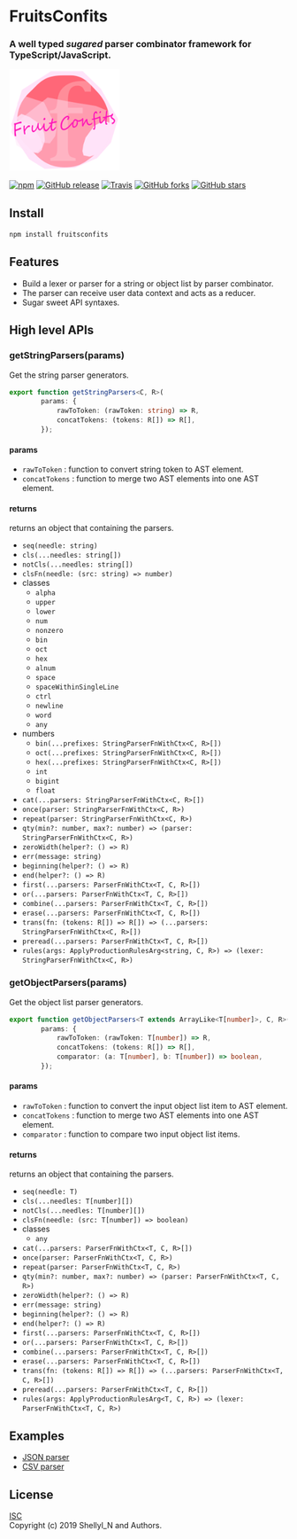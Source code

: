 # FruitsConfits
### A well typed _sugared_ parser combinator framework for TypeScript/JavaScript.

<img src="https://raw.githubusercontent.com/shellyln/fruitsconfits/master/docs/images/logo.svg?sanitize=true" title="logo" style="width: 200px">


[![npm](https://img.shields.io/npm/v/fruitsconfits.svg)](https://www.npmjs.com/package/fruitsconfits)
[![GitHub release](https://img.shields.io/github/release/shellyln/fruitsconfits.svg)](https://github.com/shellyln/fruitsconfits/releases)
[![Travis](https://img.shields.io/travis/shellyln/fruitsconfits/master.svg)](https://travis-ci.org/shellyln/fruitsconfits)
[![GitHub forks](https://img.shields.io/github/forks/shellyln/fruitsconfits.svg?style=social&label=Fork)](https://github.com/shellyln/fruitsconfits/fork)
[![GitHub stars](https://img.shields.io/github/stars/shellyln/fruitsconfits.svg?style=social&label=Star)](https://github.com/shellyln/fruitsconfits)


## Install

```sh
npm install fruitsconfits
```

## Features

* Build a lexer or parser for a string or object list by parser combinator.
* The parser can receive user data context and acts as a reducer.
* Sugar sweet API syntaxes.

## High level APIs

### getStringParsers(params)
Get the string parser generators.

```ts
export function getStringParsers<C, R>(
        params: {
            rawToToken: (rawToken: string) => R,
            concatTokens: (tokens: R[]) => R[],
        });
```

#### params
* `rawToToken` : function to convert string token to AST element.
* `concatTokens` : function to merge two AST elements into one AST element.

#### returns
returns an object that containing the parsers.
* `seq(needle: string)`
* `cls(...needles: string[])`
* `notCls(...needles: string[])`
* `clsFn(needle: (src: string) => number)`
* classes
  * `alpha`
  * `upper`
  * `lower`
  * `num`
  * `nonzero`
  * `bin`
  * `oct`
  * `hex`
  * `alnum`
  * `space`
  * `spaceWithinSingleLine`
  * `ctrl`
  * `newline`
  * `word`
  * `any`
* numbers
  * `bin(...prefixes: StringParserFnWithCtx<C, R>[])`
  * `oct(...prefixes: StringParserFnWithCtx<C, R>[])`
  * `hex(...prefixes: StringParserFnWithCtx<C, R>[])`
  * `int`
  * `bigint`
  * `float`
* `cat(...parsers: StringParserFnWithCtx<C, R>[])`
* `once(parser: StringParserFnWithCtx<C, R>)`
* `repeat(parser: StringParserFnWithCtx<C, R>)`
* `qty(min?: number, max?: number) => (parser: StringParserFnWithCtx<C, R>)`
* `zeroWidth(helper?: () => R)`
* `err(message: string)`
* `beginning(helper?: () => R)`
* `end(helper?: () => R)`
* `first(...parsers: ParserFnWithCtx<T, C, R>[])`
* `or(...parsers: ParserFnWithCtx<T, C, R>[])`
* `combine(...parsers: ParserFnWithCtx<T, C, R>[])`
* `erase(...parsers: ParserFnWithCtx<T, C, R>[])`
* `trans(fn: (tokens: R[]) => R[]) => (...parsers: StringParserFnWithCtx<C, R>[])`
* `preread(...parsers: ParserFnWithCtx<T, C, R>[])`
* `rules(args: ApplyProductionRulesArg<string, C, R>) => (lexer: StringParserFnWithCtx<C, R>)`


### getObjectParsers(params)
Get the object list parser generators.

```ts
export function getObjectParsers<T extends ArrayLike<T[number]>, C, R>(
        params: {
            rawToToken: (rawToken: T[number]) => R,
            concatTokens: (tokens: R[]) => R[],
            comparator: (a: T[number], b: T[number]) => boolean,
        });
```

#### params
* `rawToToken` : function to convert the input object list item to AST element.
* `concatTokens` : function to merge two AST elements into one AST element.
* `comparator` : function to compare two input object list items.

#### returns
returns an object that containing the parsers.
* `seq(needle: T)`
* `cls(...needles: T[number][])`
* `notCls(...needles: T[number][])`
* `clsFn(needle: (src: T[number]) => boolean)`
* classes
  * `any`
* `cat(...parsers: ParserFnWithCtx<T, C, R>[])`
* `once(parser: ParserFnWithCtx<T, C, R>)`
* `repeat(parser: ParserFnWithCtx<T, C, R>)`
* `qty(min?: number, max?: number) => (parser: ParserFnWithCtx<T, C, R>)`
* `zeroWidth(helper?: () => R)`
* `err(message: string)`
* `beginning(helper?: () => R)`
* `end(helper?: () => R)`
* `first(...parsers: ParserFnWithCtx<T, C, R>[])`
* `or(...parsers: ParserFnWithCtx<T, C, R>[])`
* `combine(...parsers: ParserFnWithCtx<T, C, R>[])`
* `erase(...parsers: ParserFnWithCtx<T, C, R>[])`
* `trans(fn: (tokens: R[]) => R[]) => (...parsers: ParserFnWithCtx<T, C, R>[])`
* `preread(...parsers: ParserFnWithCtx<T, C, R>[])`
* `rules(args: ApplyProductionRulesArg<T, C, R>) => (lexer: ParserFnWithCtx<T, C, R>)`


## Examples

* [JSON parser](https://github.com/shellyln/fruitsconfits/blob/master/src/examples/json-parser/index.ts)
* [CSV parser](https://github.com/shellyln/fruitsconfits/blob/master/src/examples/csv-parser/index.ts)

## License
[ISC](https://github.com/shellyln/fruitsconfits/blob/master/LICENSE.md)  
Copyright (c) 2019 Shellyl_N and Authors.
